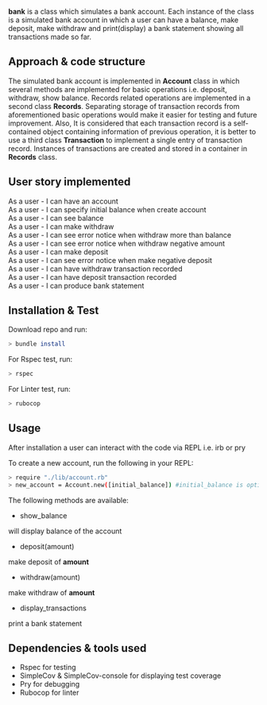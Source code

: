 __bank__ is a class which simulates a bank account. Each instance of the class is a simulated bank account in which a user can have a balance, make deposit, make withdraw and print(display) a bank statement showing all transactions made so far.

## Approach & code structure

The simulated bank account is implemented in __Account__ class in which several methods are implemented for basic operations i.e. deposit, withdraw, show balance. Records related operations are implemented in a second class __Records__. Separating storage of transaction records from aforementioned basic operations would make it easier for testing and future improvement. Also, It is considered that each transaction record is a self-contained object containing information of previous operation, it is better to use a third class __Transaction__ to implement a single entry of transaction record. Instances of transactions are created and stored in a container in __Records__ class.

## User story implemented

As a user - I can have an account  
As a user - I can specify initial balance when create account  
As a user - I can see balance  
As a user - I can make withdraw  
As a user - I can see error notice when withdraw more than balance  
As a user - I can see error notice when withdraw negative amount  
As a user - I can make deposit  
As a user - I can see error notice when make negative deposit  
As a user - I can have withdraw transaction recorded  
As a user - I can have deposit transaction recorded  
As a user - I can produce bank statement

## Installation & Test

Download repo and run:
```bash
> bundle install
```
For Rspec test, run:
```bash
> rspec
```
For Linter test, run:
```bash
> rubocop
```

## Usage

After installation a user can interact with the code via REPL i.e. irb or pry

To create a new account, run the following in your REPL:
```bash
> require "./lib/account.rb"
> new_account = Account.new([initial_balance]) #initial_balance is optional and is zero by default
```
The following methods are available:

- show_balance

will display balance of the account

- deposit(amount)

make deposit of __amount__

- withdraw(amount)

make withdraw of __amount__

- display_transactions

print a bank statement

## Dependencies & tools used

- Rspec for testing
- SimpleCov & SimpleCov-console for displaying test coverage
- Pry for debugging
- Rubocop for linter
